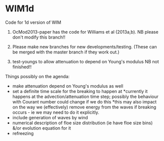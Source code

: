 WIM1d
=====

Code for 1d version of WIM

1. OcMod2013-paper has the code for Williams et al (2013a,b).
   NB please don't modify this branch!!

2. Please make new branches for new developments/testing.
   (These can be merged with the master branch if they work out.)

3. test-youngs to allow attenuation to depend on Young's modulus
   NB not finished!!

Things possibly on the agenda:
- make attenuation depend on Young's modulus as well
- set a definite time scale for the breaking to happen at
  *currently it happens at the advection/attenuation time step;
   possibly the behaviour with Courant number could change if we do this
  *this may also impact on the way we (effectively) remove energy from
   the waves if breaking occurs - ie we may need to do it explicitly.
- include generation of waves by wind
- numerical description of floe size distribution (ie have floe size bins)  &/or evolution equation for it
- refreezing
